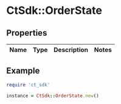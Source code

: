 # CtSdk::OrderState

## Properties

| Name | Type | Description | Notes |
| ---- | ---- | ----------- | ----- |

## Example

```ruby
require 'ct_sdk'

instance = CtSdk::OrderState.new()
```

